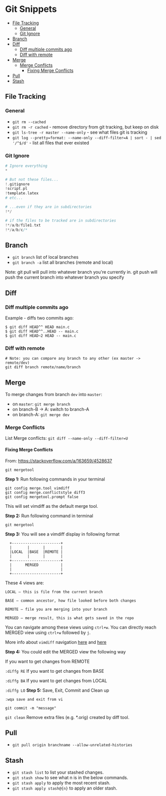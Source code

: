 # Git Snippets

<!-- MarkdownTOC -->

* [File Tracking](#file-tracking)
	* [General](#general)
	* [Git Ignore](#git-ignore)
* [Branch](#branch)
* [Diff](#diff)
	* [Diff multiple commits ago](#diff-multiple-commits-ago)
	* [Diff with remote](#diff-with-remote)
* [Merge](#merge)
	* [Merge Conflicts](#merge-conflicts)
		* [Fixing Merge Conflicts](#fixing-merge-conflicts)
* [Pull](#pull)
* [Stash](#stash)

<!-- /MarkdownTOC -->

<a id="file-tracking"></a>
## File Tracking

<a id="general"></a>
### General

* `git rm --cached`
* `git rm -r cached` - remove directory from git tracking, but keep on disk
* `git ls-tree -r master --name-only` -  see what files git is tracking
* `git log --pretty=format: --name-only --diff-filter=A | sort - | sed '/^$/d'` - list all files that ever existed

<a id="git-ignore"></a>
### Git Ignore
```php
# Ignore everything
*

# But not these files...
!.gitignore
!script.pl
!template.latex
# etc...

# ...even if they are in subdirectories
!*/

# if the files to be tracked are in subdirectories
!*/a/b/file1.txt
!*/a/b/c/*
```

<a id="branch"></a>
## Branch
* `git branch` list of local branches
* `git branch -a` list all branches (remote and local)

Note: git pull will pull into whatever branch you're currently in. git push will push the current branch into whatever branch you specify

<a id="diff"></a>
## Diff

<a id="diff-multiple-commits-ago"></a>
### Diff multiple commits ago

Example - diffs two commits ago:
```git
$ git diff HEAD^^ HEAD main.c
$ git diff HEAD^^..HEAD -- main.c
$ git diff HEAD~2 HEAD -- main.c
```
<a id="diff-with-remote"></a>
### Diff with remote
```git
# Note: you can compare any branch to any other (ex master -> remote/dev)
git diff branch remote/name/branch
```

<a id="merge"></a>
## Merge
To merge changes from branch `dev` into `master`:
* on `master`: `git merge branch`
* on branch-B -> A: switch to branch-A
* on branch-A: `git merge dev`

<a id="merge-conflicts"></a>
### Merge Conflicts

List Merge conflicts:
`git diff --name-only --diff-filter=U`

<a id="fixing-merge-conflicts"></a>
#### Fixing Merge Conflicts

From: https://stackoverflow.com/a/163659/4528637

`git mergetool`

**Step 1:** Run following commands in your terminal

```git
git config merge.tool vimdiff
git config merge.conflictstyle diff3
git config mergetool.prompt false
```

This will set vimdiff as the default merge tool.

**Step 2:** Run following command in terminal

`git mergetool`

**Step 3:** You will see a vimdiff display in following format

```
  +----------------------+
  |       |      |       |
  |LOCAL  |BASE  |REMOTE |
  |       |      |       |
  +----------------------+
  |      MERGED          |
  |                      |
  +----------------------+
```

These 4 views are:

```
LOCAL – this is file from the current branch

BASE – common ancestor, how file looked before both changes

REMOTE – file you are merging into your branch

MERGED – merge result, this is what gets saved in the repo
```

You can navigate among these views using `ctrl+w`. You can directly reach MERGED view using `ctrl+w` followed by `j`.

More info about `vimdiff` navigation [here](https://stackoverflow.com/questions/4556184/vim-move-window-left-right) and [here](https://stackoverflow.com/questions/27151456/how-do-i-jump-to-the-next-prev-diff-in-git-difftool)

**Step 4:** You could edit the MERGED view the following way

If you want to get changes from REMOTE

`:diffg RE`
If you want to get changes from BASE

`:diffg BA`
If you want to get changes from LOCAL

`:diffg LO`
**Step 5:** Save, Exit, Commit and Clean up

`:wqa save and exit from vi`

`git commit -m "message"`

`git clean` Remove extra files (e.g. \*.orig) created by diff tool.

<a id="pull"></a>
## Pull
* `git pull origin branchname --allow-unrelated-histories`


<a id="stash"></a>
## Stash
* `git stash list` to list your stashed changes.
* `git stash show` to see what n is in the below commands.
* `git stash apply` to apply the most recent stash.
* `git stash apply stash@{n}` to apply an older stash.



